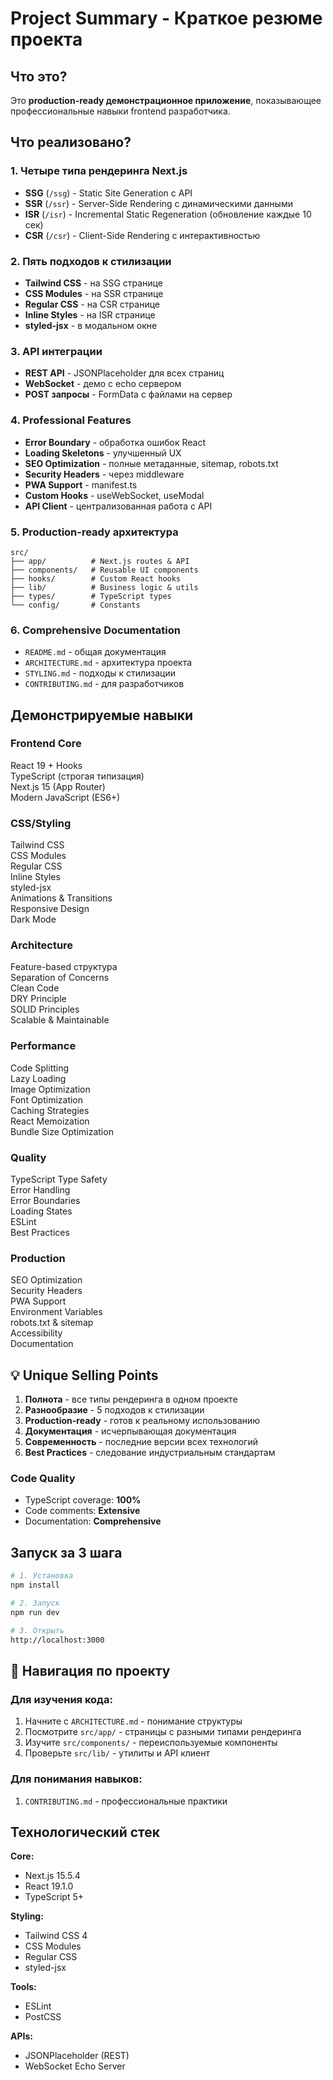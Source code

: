 # Project Summary - Краткое резюме проекта

## Что это?

Это **production-ready демонстрационное приложение**, показывающее профессиональные навыки frontend разработчика.

## Что реализовано?

### 1. Четыре типа рендеринга Next.js
- **SSG** (`/ssg`) - Static Site Generation с API
- **SSR** (`/ssr`) - Server-Side Rendering с динамическими данными
- **ISR** (`/isr`) - Incremental Static Regeneration (обновление каждые 10 сек)
- **CSR** (`/csr`) - Client-Side Rendering с интерактивностью

### 2. Пять подходов к стилизации
- **Tailwind CSS** - на SSG странице
- **CSS Modules** - на SSR странице  
- **Regular CSS** - на CSR странице
- **Inline Styles** - на ISR странице
- **styled-jsx** - в модальном окне

### 3. API интеграции
- **REST API** - JSONPlaceholder для всех страниц
- **WebSocket** - демо с echo сервером
- **POST запросы** - FormData с файлами на сервер

### 4. Professional Features
- **Error Boundary** - обработка ошибок React
- **Loading Skeletons** - улучшенный UX
- **SEO Optimization** - полные метаданные, sitemap, robots.txt
- **Security Headers** - через middleware
- **PWA Support** - manifest.ts
- **Custom Hooks** - useWebSocket, useModal
- **API Client** - централизованная работа с API

### 5. Production-ready архитектура
```
src/
├── app/          # Next.js routes & API
├── components/   # Reusable UI components
├── hooks/        # Custom React hooks
├── lib/          # Business logic & utils
├── types/        # TypeScript types
└── config/       # Constants
```

### 6. Comprehensive Documentation
- `README.md` - общая документация
- `ARCHITECTURE.md` - архитектура проекта
- `STYLING.md` - подходы к стилизации
- `CONTRIBUTING.md` - для разработчиков

## Демонстрируемые навыки

### Frontend Core
 React 19 + Hooks  
 TypeScript (строгая типизация)  
 Next.js 15 (App Router)  
 Modern JavaScript (ES6+)

### CSS/Styling
 Tailwind CSS  
 CSS Modules  
 Regular CSS  
 Inline Styles  
 styled-jsx  
 Animations & Transitions  
 Responsive Design  
 Dark Mode

### Architecture
 Feature-based структура  
 Separation of Concerns  
 Clean Code  
 DRY Principle  
 SOLID Principles  
 Scalable & Maintainable

### Performance
 Code Splitting  
 Lazy Loading  
 Image Optimization  
 Font Optimization  
 Caching Strategies  
 React Memoization  
 Bundle Size Optimization

### Quality
 TypeScript Type Safety  
 Error Handling  
 Error Boundaries  
 Loading States  
 ESLint  
 Best Practices

### Production
 SEO Optimization  
 Security Headers  
 PWA Support  
 Environment Variables  
 robots.txt & sitemap  
 Accessibility  
 Documentation

## 💡 Unique Selling Points

1. **Полнота** - все типы рендеринга в одном проекте
2. **Разнообразие** - 5 подходов к стилизации
3. **Production-ready** - готов к реальному использованию
4. **Документация** - исчерпывающая документация
5. **Современность** - последние версии всех технологий
6. **Best Practices** - следование индустриальным стандартам


### Code Quality
- TypeScript coverage: **100%**
- Code comments: **Extensive**
- Documentation: **Comprehensive**

## Запуск за 3 шага

```bash
# 1. Установка
npm install

# 2. Запуск
npm run dev

# 3. Открыть
http://localhost:3000
```

## 📖 Навигация по проекту

### Для изучения кода:
1. Начните с `ARCHITECTURE.md` - понимание структуры
2. Посмотрите `src/app/` - страницы с разными типами рендеринга
3. Изучите `src/components/` - переиспользуемые компоненты
4. Проверьте `src/lib/` - утилиты и API клиент

### Для понимания навыков:
1. `CONTRIBUTING.md` - профессиональные практики

## Технологический стек

**Core:**
- Next.js 15.5.4
- React 19.1.0
- TypeScript 5+

**Styling:**
- Tailwind CSS 4
- CSS Modules
- Regular CSS
- styled-jsx

**Tools:**
- ESLint
- PostCSS

**APIs:**
- JSONPlaceholder (REST)
- WebSocket Echo Server
 

